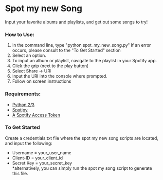 # Spot my new Song
Input your favorite albums and playlists, and get out some songs to try!  

### How to Use:
  1. In the command line, type "python spot_my_new_song.py"
    If an error occurs, please consult to the "To Get Started" section
  1. Select an option.
  1. To input an album or playlist, navigate to the playlist in your Spotify app.
  1. Click the grip (next to the play button)
  1. Select Share -> URI
  1. Input the URI into the console where prompted.
  1. Follow on screen instructions

### Requirements:
* [Python 2/3](https://www.python.org/)
* [Spotipy](https://github.com/plamere/spotipy)
* [A Spotify Access Token](https://developer.spotify.com/my-applications/#!/)  

### To Get Started
Create a credentials.txt file where the spot my new song scripts are located, and input the following:  
  * Username = your_user_name  
  * Client-ID = your_client_id  
  * Secret Key = your_secret_key  
  *alternatively, you can simply run the spot my song script to generate this file.
